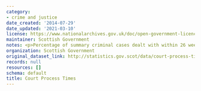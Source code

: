 ```yaml
---
category:
- crime and justice
date_created: '2014-07-29'
date_updated: '2021-03-10'
license: https://www.nationalarchives.gov.uk/doc/open-government-licence/version/3/
maintainer: Scottish Government
notes: <p>Percentage of summary criminal cases dealt with within 26 weeks.</p>
organization: Scottish Government
original_dataset_link: http://statistics.gov.scot/data/court-process-times
records: null
resources: []
schema: default
title: Court Process Times
---
```

